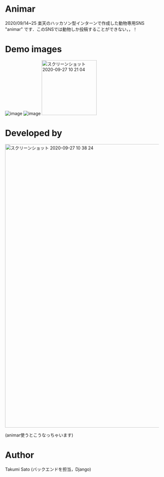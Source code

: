 # Animar
2020/09/14~25 楽天のハッカソン型インターンで作成した動物専用SNS "animar" です．このSNSでは動物しか投稿することができない，，！

# Demo images
![image](https://user-images.githubusercontent.com/60457290/94353233-925d6780-00a9-11eb-85b9-371eb3471446.png)
![image](https://user-images.githubusercontent.com/60457290/94353229-807bc480-00a9-11eb-9ff1-3581f57af644.png)
<img width="180" alt="スクリーンショット 2020-09-27 10 21 04" src="https://user-images.githubusercontent.com/60457290/94353349-2e3ba300-00ab-11eb-8911-c092bf57a0bf.png">

# Developed by
<img width="929" alt="スクリーンショット 2020-09-27 10 38 24" src="https://user-images.githubusercontent.com/60457290/94353572-98edde00-00ad-11eb-831a-fa85c668d62d.png">

(animar使うとこうなっちゃいます)

# Author 
Takumi Sato (バックエンドを担当，Django)
